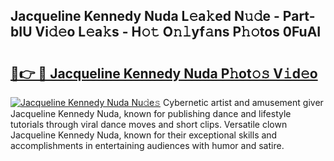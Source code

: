 ## Jacqueline Kennedy Nuda L𝚎a𝚔ed N𝚞𝚍e - Part-bIU Vi𝚍𝚎o L𝚎a𝚔s - H𝚘𝚝 O𝚗𝚕yf𝚊ns P𝚑𝚘tos 0FuAI

# <h2><a href="http://kf63pq5.oniu.top/?m=Jacqueline+Kennedy+Nuda">🔗👉 🔴 Jacqueline Kennedy Nuda P𝚑ot𝚘𝚜 V𝚒d𝚎o</a></h2>

[![Jacqueline Kennedy Nuda Nu𝚍e𝚜](https://i.imgur.com/0qMVB7G.gif)](http://kf63pq5.oniu.top/?m=Jacqueline+Kennedy+Nuda)
Cybernetic artist and amusement giver Jacqueline Kennedy Nuda, known for publishing dance and lifestyle tutorials through viral dance moves and short clips. Versatile clown Jacqueline Kennedy Nuda, known for their exceptional skills and accomplishments in entertaining audiences with humor and satire.  
